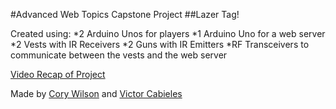 #Advanced Web Topics Capstone Project
##Lazer Tag!

Created using:
*2 Arduino Unos for players
*1 Arduino Uno for a web server
*2 Vests with IR Receivers
*2 Guns with IR Emitters
*RF Transceivers to communicate between the vests and the web server

[Video Recap of Project](https://youtu.be/DorEq1hPINU)

Made by [Cory Wilson](https://github.com/CoryWilson) and [Victor Cabieles](https://github.com/vcabieles)
